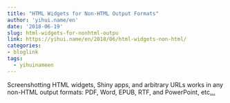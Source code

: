 ```yaml
---
title: "HTML Widgets for Non-HTML Output Formats"
author: 'yihui.name/en'
date: '2018-06-19'
slug: html-widgets-for-nonhtml-outpu
link: https://yihui.name/en/2018/06/html-widgets-non-html/
categories:
- bloglink
tags:
  - yihuinameen
---
```


Screenshotting HTML widgets, Shiny apps, and arbitrary URLs works in any non-HTML output formats: PDF, Word, EPUB, RTF, and PowerPoint, etc[... <i class="fas fa-external-link-alt"></i>](https://yihui.name/en/2018/06/html-widgets-non-html/)

